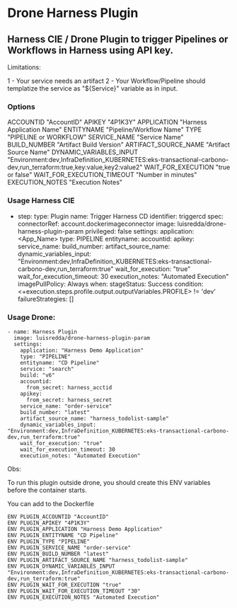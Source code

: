 # Drone Harness Plugin

## Harness CIE / Drone Plugin to trigger Pipelines or Workflows in Harness using API key.

Limitations:

1 - Your service needs an artifact
2 - Your Workflow/Pipeline should templatize the service as "${Service}" variable as in input.

### Options

ACCOUNTID "AccountID"
APIKEY "4P1K3Y"
APPLICATION "Harness Application Name"
ENTITYNAME "Pipeline/Workflow Name"
TYPE "PIPELINE or WORKFLOW"
SERVICE_NAME "Service Name"
BUILD_NUMBER "Artifact Build Version"
ARTIFACT_SOURCE_NAME "Artifact Source Name"
DYNAMIC_VARIABLES_INPUT "Environment:dev,InfraDefinition_KUBERNETES:eks-transactional-carbono-dev,run_terraform:true,key:value,key2:value2" 
WAIT_FOR_EXECUTION "true or false"
WAIT_FOR_EXECUTION_TIMEOUT "Number in minutes"
EXECUTION_NOTES "Execution Notes"

### Usage Harness CIE

- step:
  type: Plugin
  name: Trigger Harness CD
  identifier: triggercd
  spec:
      connectorRef: account.dockerimageconnector
      image: luisredda/drone-harness-plugin-param
      privileged: false
      settings:
          application: <App_Name>
          type: PIPELINE
          entityname: <PipeID>
          accountid: <AccountID>
          apikey: <ApiKey>
          service_name: <ServiceName>
          build_number: <BuildVersion>
          artifact_source_name: <ArtifactSourceName>
          dynamic_variables_input: "Environment:dev,InfraDefinition_KUBERNETES:eks-transactional-carbono-dev,run_terraform:true"
          wait_for_execution: "true"
          wait_for_execution_timeout: 30
          execution_notes: "Automated Execution"
      imagePullPolicy: Always
  when:
      stageStatus: Success
      condition: <+execution.steps.profile.output.outputVariables.PROFILE> != 'dev'
  failureStrategies: []



### Usage Drone:

    - name: Harness Plugin
      image: luisredda/drone-harness-plugin-param
      settings:  
        application: "Harness Demo Application"
        type: "PIPELINE"
        entityname: "CD Pipeline"
        service: "search"
        build: "v6"
        accountid:
          from_secret: harness_acctid
        apikey: 
          from_secret: harness_secret
        service_name: "order-service"
        build_number: "latest"
        artifact_source_name: "harness_todolist-sample"
        dynamic_variables_input: "Environment:dev,InfraDefinition_KUBERNETES:eks-transactional-carbono-dev,run_terraform:true"
        wait_for_execution: "true"
        wait_for_execution_timeout: 30
        execution_notes: "Automated Execution"



Obs: 

To run this plugin outside drone, you should create this ENV variables before the container starts.

You can add to the Dockerfile

    ENV PLUGIN_ACCOUNTID "AccountID"
    ENV PLUGIN_APIKEY "4P1K3Y"
    ENV PLUGIN_APPLICATION "Harness Demo Application"
    ENV PLUGIN_ENTITYNAME "CD Pipeline"
    ENV PLUGIN_TYPE "PIPELINE"
    ENV PLUGIN_SERVICE_NAME "order-service"
    ENV PLUGIN_BUILD_NUMBER "latest"
    ENV PLUGIN_ARTIFACT_SOURCE_NAME "harness_todolist-sample"
    ENV PLUGIN_DYNAMIC_VARIABLES_INPUT "Environment:dev,InfraDefinition_KUBERNETES:eks-transactional-carbono-dev,run_terraform:true"
    ENV PLUGIN_WAIT_FOR_EXECUTION "true"
    ENV PLUGIN_WAIT_FOR_EXECUTION_TIMEOUT "30"
    ENV PLUGIN_EXECUTION_NOTES "Automated Execution"
